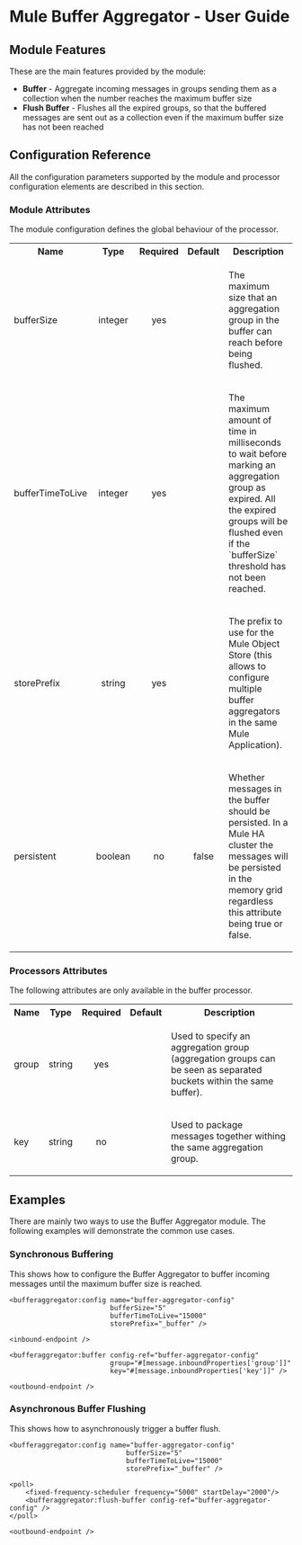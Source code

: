 Mule Buffer Aggregator - User Guide
===================================

Module Features
---------------

These are the main features provided by the module:

- **Buffer** - Aggregate incoming messages in groups sending them as a collection when the number reaches the maximum buffer size
- **Flush Buffer** - Flushes all the expired groups, so that the buffered messages are sent out as a collection even if the maximum buffer size has not been reached

Configuration Reference
-----------------------

All the configuration parameters supported by the module and processor configuration elements are described in this section.

### Module Attributes

The module configuration defines the global behaviour of the processor.

<table class="confluenceTable">
  <tr>
    <th style="width:10%" class="confluenceTh">Name</th><th style="width:10%" class="confluenceTh">Type</th><th style="width:10%" class="confluenceTh">Required</th><th style="width:10%" class="confluenceTh">Default</th><th class="confluenceTh">Description</th>
  </tr>
  <tr>
    <td rowspan="1" class="confluenceTd">bufferSize</td><td style="text-align: center" class="confluenceTd">integer</td><td style="text-align: center" class="confluenceTd">yes</td><td style="text-align: center" class="confluenceTd"></td><td class="confluenceTd">
      <p>
          The maximum size that an aggregation group in the buffer can reach before being flushed. 
        </p>
    </td>
  </tr>
  <tr>
    <td rowspan="1" class="confluenceTd">bufferTimeToLive</td><td style="text-align: center" class="confluenceTd">integer</td><td style="text-align: center" class="confluenceTd">yes</td><td style="text-align: center" class="confluenceTd"></td><td class="confluenceTd">
      <p>
          The maximum amount of time in milliseconds to wait before marking an aggregation group as expired.
          All the expired groups will be flushed even if the `bufferSize` threshold has not been reached. 
        </p>
    </td>
  </tr>
  <tr>
    <td rowspan="1" class="confluenceTd">storePrefix</td><td style="text-align: center" class="confluenceTd">string</td><td style="text-align: center" class="confluenceTd">yes</td><td style="text-align: center" class="confluenceTd"></td><td class="confluenceTd">
      <p>
          The prefix to use for the Mule Object Store (this allows to configure multiple buffer aggregators in the same Mule Application).
        </p>
    </td>
  </tr>
  <tr>
    <td rowspan="1" class="confluenceTd">persistent</td><td style="text-align: center" class="confluenceTd">boolean</td><td style="text-align: center" class="confluenceTd">no</td><td style="text-align: center" class="confluenceTd">false</td><td class="confluenceTd">
      <p>
          Whether messages in the buffer should be persisted.
          In a Mule HA cluster the messages will be persisted in the memory grid regardless this attribute being true or false.
        </p>
    </td>
  </tr>
</table>

### Processors Attributes

The following attributes are only available in the buffer processor.

<table class="confluenceTable">
  <tr>
    <th style="width:10%" class="confluenceTh">Name</th><th style="width:10%" class="confluenceTh">Type</th><th style="width:10%" class="confluenceTh">Required</th><th style="width:10%" class="confluenceTh">Default</th><th class="confluenceTh">Description</th>
  </tr>
  <tr>
    <td rowspan="1" class="confluenceTd">group</td><td style="text-align: center" class="confluenceTd">string</td><td style="text-align: center" class="confluenceTd">yes</td><td style="text-align: center" class="confluenceTd"></td><td class="confluenceTd">
      <p>
          Used to specify an aggregation group (aggregation groups can be seen as separated buckets within the same buffer).
        </p>
    </td>
  </tr>
  <tr>
    <td rowspan="1" class="confluenceTd">key</td><td style="text-align: center" class="confluenceTd">string</td><td style="text-align: center" class="confluenceTd">no</td><td style="text-align: center" class="confluenceTd"></td><td class="confluenceTd">
      <p>
          Used to package messages together withing the same aggregation group.
        </p>
    </td>
  </tr>
</table>

Examples
--------

There are mainly two ways to use the Buffer Aggregator module. The following examples will demonstrate the common use cases.

### Synchronous Buffering

This shows how to configure the Buffer Aggregator to buffer incoming messages until the maximum buffer size is reached.
 
    <bufferaggregator:config name="buffer-aggregator-config"
                             bufferSize="5"
                             bufferTimeToLive="15000"
                             storePrefix="_buffer" />
                             
    <inbound-endpoint />
    
    <bufferaggregator:buffer config-ref="buffer-aggregator-config"
                             group="#[message.inboundProperties['group']]"
                             key="#[message.inboundProperties['key']]" />
                             
    <outbound-endpoint />
    
### Asynchronous Buffer Flushing

This shows how to asynchronously trigger a buffer flush.

    <bufferaggregator:config name="buffer-aggregator-config"
                                 bufferSize="5"
                                 bufferTimeToLive="15000"
                                 storePrefix="_buffer" />
                                 
    <poll>
        <fixed-frequency-scheduler frequency="5000" startDelay="2000"/>
        <bufferaggregator:flush-buffer config-ref="buffer-aggregator-config" />      
    </poll>
    
    <outbound-endpoint />


